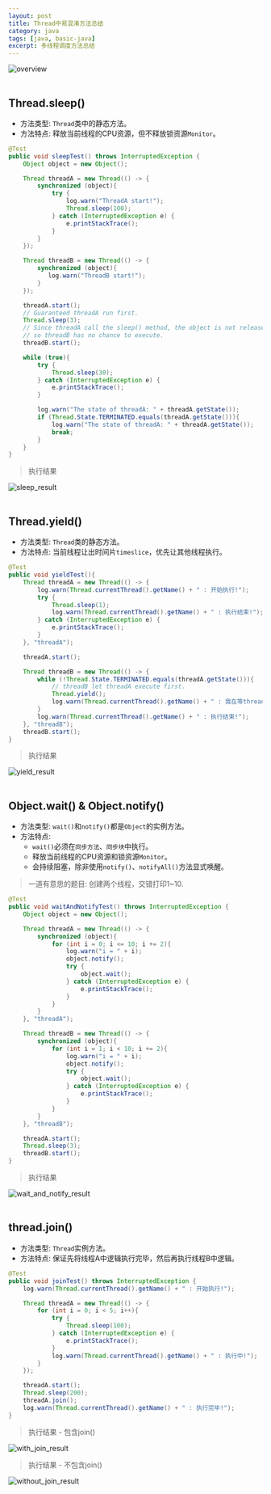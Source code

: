 ```yaml
---
layout: post
title: Thread中易混淆方法总结
category: java
tags: [java, basic-java]
excerpt: 多线程调度方法总结
---
```

![overview](http://px8rn4o1y.bkt.clouddn.com/thread_confused_methods.png)
<br>
<br>
## Thread.sleep()  

- 方法类型: `Thread`类中的静态方法。
- 方法特点: 释放当前线程的CPU资源，但不释放锁资源`Monitor`。

```java
@Test
public void sleepTest() throws InterruptedException {
    Object object = new Object();

    Thread threadA = new Thread(() -> {
        synchronized (object){
            try {
                log.warn("ThreadA start!");
                Thread.sleep(100);
            } catch (InterruptedException e) {
                e.printStackTrace();
            }
        }
    });

    Thread threadB = new Thread(() -> {
        synchronized (object){
           log.warn("ThreadB start!");
        }
    });

    threadA.start();
    // Guaranteed threadA run first.
    Thread.sleep(3);
    // Since threadA call the sleep() method, the object is not released,  
    // so threadB has no chance to execute.
    threadB.start();

    while (true){
        try {
            Thread.sleep(30);
        } catch (InterruptedException e) {
            e.printStackTrace();
        }

        log.warn("The state of threadA: " + threadA.getState());
        if (Thread.State.TERMINATED.equals(threadA.getState())){
            log.warn("The state of threadA: " + threadA.getState());
            break;
        }
    }
}
```

> 执行结果  

![sleep_result](http://px8rn4o1y.bkt.clouddn.com/sleep_result.png)
<br>
<br>

## Thread.yield()  
- 方法类型: `Thread`类的静态方法。
- 方法特点: 当前线程让出时间片`timeslice`，优先让其他线程执行。

```java
@Test
public void yieldTest(){
    Thread threadA = new Thread(() -> {
        log.warn(Thread.currentThread().getName() + " : 开始执行!");
        try {
            Thread.sleep(1);
            log.warn(Thread.currentThread().getName() + " : 执行结束!");
        } catch (InterruptedException e) {
            e.printStackTrace();
        }
    }, "threadA");

    threadA.start();

    Thread threadB = new Thread(() -> {
        while (!Thread.State.TERMINATED.equals(threadA.getState())){
            // threadB let threadA execute first.
            Thread.yield();
            log.warn(Thread.currentThread().getName() + " : 我在等threadA执行结束!");
        }
        log.warn(Thread.currentThread().getName() + " : 执行结束!");
    }, "threadB");
    threadB.start();
}
```
> 执行结果  
  
![yield_result](http://px8rn4o1y.bkt.clouddn.com/yield_result.png)
<br>
<br>
## Object.wait() & Object.notify()  
- 方法类型: `wait()`和`notify()`都是`Object`的实例方法。
- 方法特点: 
    - `wait()`必须在`同步方法`、`同步块`中执行。
    - 释放当前线程的CPU资源和锁资源`Monitor`。
    - 会持续阻塞，除非使用`notify()`、`notifyAll()`方法显式唤醒。  

> 一道有意思的题目: 创建两个线程，交错打印1~10.  


```java
@Test
public void waitAndNotifyTest() throws InterruptedException {
    Object object = new Object();

    Thread threadA = new Thread(() -> {
        synchronized (object){
            for (int i = 0; i <= 10; i += 2){
                log.warn("i = " + i);
                object.notify();
                try {
                    object.wait();
                } catch (InterruptedException e) {
                    e.printStackTrace();
                }
            }
        }
    }, "threadA");

    Thread threadB = new Thread(() -> {
        synchronized (object){
            for (int i = 1; i < 10; i += 2){
                log.warn("i = " + i);
                object.notify();
                try {
                    object.wait();
                } catch (InterruptedException e) {
                    e.printStackTrace();
                }
            }
        }
    }, "threadB");

    threadA.start();
    Thread.sleep(3);
    threadB.start();
}
```

> 执行结果  
  
![wait_and_notify_result](http://px8rn4o1y.bkt.clouddn.com/wait_and_notify_result.png)
<br>
<br>

## thread.join()  
- 方法类型: `Thread`实例方法。
- 方法特点: 保证先将线程A中逻辑执行完毕，然后再执行线程B中逻辑。


```java
@Test
public void joinTest() throws InterruptedException {
    log.warn(Thread.currentThread().getName() + " : 开始执行!");

    Thread threadA = new Thread(() -> {
        for (int i = 0; i < 5; i++){
            try {
                Thread.sleep(100);
            } catch (InterruptedException e) {
                e.printStackTrace();
            }
            log.warn(Thread.currentThread().getName() + " : 执行中!");
        }
    });

    threadA.start();
    Thread.sleep(200);
    threadA.join();
    log.warn(Thread.currentThread().getName() + " : 执行完毕!");
}
```

> 执行结果 - 包含join()  

![with_join_result](http://px8rn4o1y.bkt.clouddn.com/with_join_result.png)

> 执行结果 - 不包含join()  
  
![without_join_result](http://px8rn4o1y.bkt.clouddn.com/without_join_result.png)
<br>
<br>
